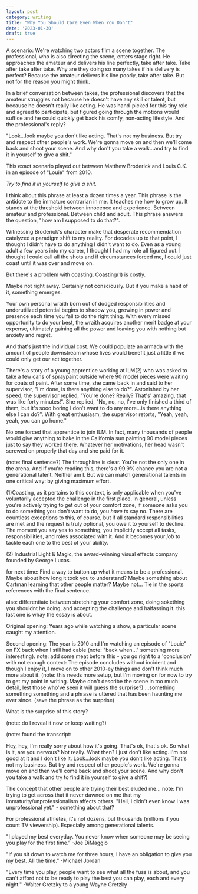 ```yaml
---
layout: post
category: writing
title: "Why You Should Care Even When You Don't"
date: '2023-01-30'
draft: true
---
```


A scenario: We're watching two actors film a scene together. The professional, who is also directing the scene, enters stage right. He approaches the amateur and delivers his line perfectly, take after take. Take after take after take. Why are they doing so many takes if his delivery is perfect? Because the amateur delivers his line poorly, take after take. But not for the reason you might think.

In a brief conversation between takes, the professional discovers that the amateur struggles not because he doesn't have any skill or talent, but because he doesn't really like acting. He was hand-picked for this tiny role and agreed to participate, but figured going through the motions would suffice and he could quickly get back his comfy, non-acting lifestyle. And the professional's reply?

"Look...look maybe you don't like acting. That's not my business. But try and respect other people's work. We're gonna move on and then we'll come back and shoot your scene. And why don't you take a walk...and try to find it in yourself to give a shit."

This exact scenario played out between Matthew Broderick and Louis C.K. in an episode of "Louie" from 2010. 

_Try to find it in yourself to give a shit._

I think about this phrase at least a dozen times a year. This phrase is the antidote to the immature contrarian in me. It teaches me how to grow up. It stands at the threshold between innocence and experience. Between amateur and professional. Between child and adult. This phrase answers the question, "how am I supposed to do that?".

Witnessing Broderick's character make that desperate recommendation catalyzed a paradigm shift to my reality. For decades up to that point, I thought I didn't have to do anything I didn't want to do. Even as a young adult a few years into my career, I thought I had my role all figured out. I thought I could call all the shots and if circumstances forced me, I could just coast until it was over and move on.

But there's a problem with coasting. Coasting(1) is costly.

Maybe not right away. Certainly not consciously. But if you make a habit of it, something emerges.

Your own personal wraith born out of dodged responsibilities and underutilized potential begins to shadow you, growing in power and presence each time you fail to do the right thing. With every missed opportunity to do your best, the wraith acquires another merit badge at your expense, ultimately gaining all the power and leaving you with nothing but anxiety and regret.

And that's just the individual cost. We could populate an armada with the amount of people downstream whose lives would benefit just a little if we could only get our act together.

There's a story of a young apprentice working at ILM(2) who was asked to take a few cans of spraypaint outside where 90 model pieces were waiting for coats of paint. After some time, she came back in and said to her supervisor, "I'm done, is there anything else to do?". Astonished by her speed, the supervisor replied, "You're done? Really? That's' amazing, that was like forty minutes!". She replied, "No, no, no, I've only finished a third of them, but it's sooo boring I don't want to do any more...is there anything else I can do?". With great enthusiasm, the supervisor retorts, "Yeah, yeah, yeah, you can go home."

No one forced that apprentice to join ILM. In fact, many thousands of people would give anything to bake in the California sun painting 90 model pieces just to say they worked there. Whatever her motivations, her head wasn't screwed on properly that day and she paid for it.



(note: final sentence?)
The throughline is clear. You're not the only one in the arena. And if you're reading this, there's a 99.9% chance you are not a generational talent. Neither am I. But we can match generational talents in one critical way: by giving maximum effort.


(1)Coasting, as it pertains to this context, is only applicable when you've voluntarily accepted the challenge in the first place. In general, unless you're actively trying to get out of your comfort zone, if someone asks you to do something you don't want to do, you _have to_ say no. There are countless exceptions to this, of course, but if all standard responsibilities are met and the request is truly optional, you owe it to yourself to decline. The moment you say yes to something, you implicitly accept all tasks, responsibilities, and roles associated with it. And it becomes your _job_ to tackle each one to the best of your ability.

(2) Industrial Light & Magic, the award-winning visual effects company founded by George Lucas.


for next time: Find a way to button up what it means to be a professional. Maybe about how long it took you to understand? Maybe something about Cartman learning that other people matter? Maybe not... Tie in the sports references with the final sentence.

also: differentiate between stretching your comfort zone, doing sokething you shouldnt he doing, and accepting the challenge and halfassing it. this last one is whay the essay is about. 


Original opening: 
Years ago while watching a show, a particular scene caught my attention. 

Second opening:
The year is 2010 and I'm watching an episode of "Louie" on FX back when I still had cable (note: "back when..." something more interesting). note: add some meat before this - you go right to a 'conclusion' with not enough context: The episode concludes without incident and though I enjoy it, I move on to other 2010-ey things and don't think much more about it. (note: this needs more setup, but I'm moving on for now to try to get my point in writing. Maybe don't describe the scene in too much detail, lest those who've seen it will guess the surprise?) ...something something something and a phrase is uttered that has been haunting me ever since. (save the phrase as the surprise) 


What is the surprise of this story?

(note: do I reveal it now or keep waiting?)

(note: found the transcript:

Hey, hey, I'm really sorry about how it's going.
That's ok, that's ok. So what is it, are you nervous?
Not really.
What then?
I just don't like acting. I'm not good at it and I don't like it.
Look...look maybe you don't like acting. That's not my business. But try and respect other people's work. We're gonna move on and then we'll come back and shoot your scene. And why don't you take a walk and try to find it in yourself to give a shit?)


The concept that other people are trying their best eluded me... note: I'm trying to get across that it never dawned on me that my immaturity/unprofessionalism affects others. "Hell, I didn't even know I was unprofessional yet." - something about that?


For professional athletes, it's not dozens, but thousands (millions if you count TV viewership). Especially among generational talents.

"I played my best everyday. You never know when someone may be seeing you play for the first time.” -Joe DiMaggio

"If you sit down to watch me for three hours, I have an obligation to give you my best. All the time." -Michael Jordan

"Every time you play, people want to see what all the fuss is about, and you can't afford not to be ready to play the best you can play, each and every night." -Walter Gretzky to a young Wayne Gretzky
